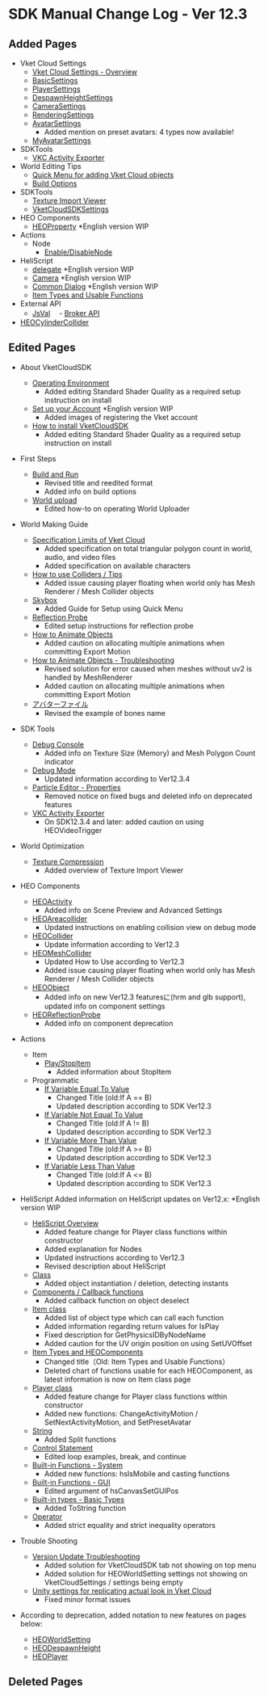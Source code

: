 # SDK Manual Change Log - Ver 12.3

## Added Pages

- Vket Cloud Settings
  - [Vket Cloud Settings - Overview](https://vrhikky.github.io/VketCloudSDK_Documents/12.3/en/VketCloudSettings/Overview.html)
  - [BasicSettings](https://vrhikky.github.io/VketCloudSDK_Documents/12.3/en/VketCloudSettings/BasicSettings.html)
  - [PlayerSettings](https://vrhikky.github.io/VketCloudSDK_Documents/12.3/en/VketCloudSettings/PlayerSettings.html)
  - [DespawnHeightSettings](https://vrhikky.github.io/VketCloudSDK_Documents/12.3/en/VketCloudSettings/DespawnHeightSettings.html)
  - [CameraSettings](https://vrhikky.github.io/VketCloudSDK_Documents/12.3/en/VketCloudSettings/CameraSettings.html)
  - [RenderingSettings](https://vrhikky.github.io/VketCloudSDK_Documents/12.3/en/VketCloudSettings/RenderingSettings.html)
  - [AvatarSettings](https://vrhikky.github.io/VketCloudSDK_Documents/12.3/en/VketCloudSettings/AvatarSettings.html)
    - Added mention on preset avatars: 4 types now available!
  - [MyAvatarSettings](https://vrhikky.github.io/VketCloudSDK_Documents/12.3/en/VketCloudSettings/MyAvatarSettings.html)
- SDKTools
  - [VKC Activity Exporter](https://vrhikky.github.io/VketCloudSDK_Documents/12.3/en/SDKTools/VKCActivityExporter.html)
- World Editing Tips
  - [Quick Menu for adding Vket Cloud objects](https://vrhikky.github.io/VketCloudSDK_Documents/12.3/en/WorldEditingTips/QuickMenu.html)
  - [Build Options](https://vrhikky.github.io/VketCloudSDK_Documents/12.3/en/WorldEditingTips/BuildOptions.html)
- SDKTools
  - [Texture Import Viewer](https://vrhikky.github.io/VketCloudSDK_Documents/12.3/en/SDKTools/TextureImportViewer.html)
  - [VketCloudSDKSettings](https://vrhikky.github.io/VketCloudSDK_Documents/12.3/en/SDKTools/VketCloudSDKSettings.html)
- HEO Components
  - [HEOProperty](https://vrhikky.github.io/VketCloudSDK_Documents/12.3/en/HEOComponents/HEOProperty.html) *English version WIP
- Actions
  - Node
    - [Enable/DisableNode](https://vrhikky.github.io/VketCloudSDK_Documents/12.3/en/Actions/Node/EnableDisableNode.html)
- HeliScript
  - [delegate](https://vrhikky.github.io/VketCloudSDK_Documents/12.3/en/hs/hs_delegate.html) *English version WIP
  - [Camera](https://vrhikky.github.io/VketCloudSDK_Documents/12.3/en/hs/hs_system_function_camera.html) *English version WIP
  - [Common Dialog](https://vrhikky.github.io/VketCloudSDK_Documents/12.3/en/hs/hs_system_function_commondialog.html) *English version WIP
  - [Item Types and Usable Functions](https://vrhikky.github.io/VketCloudSDK_Documents/12.3/en/hs/hs_item_types_functions.html)
- External API
  - [JsVal](https://vrhikky.github.io/VketCloudSDK_Documents/12.3/en/ExternalAPI/JsVal.html)
　- [Broker API](https://vrhikky.github.io/VketCloudSDK_Documents/12.3/en/ExternalAPI/BrokerAPI.html)
- [HEOCylinderCollider](https://vrhikky.github.io/VketCloudSDK_Documents/12.3/en/HEOComponents/HEOCylinderCollider.html)

## Edited Pages

- About VketCloudSDK
  - [Operating Environment](https://vrhikky.github.io/VketCloudSDK_Documents/12.3/en/AboutVketCloudSDK/OperatingEnvironment.html)
    - Added editing Standard Shader Quality as a required setup instruction on install
  - [Set up your Account](https://vrhikky.github.io/VketCloudSDK_Documents/12.3/en/AboutVketCloudSDK/SetupAccount.html) *English version WIP
    - Added images of registering the Vket account
  - [How to install VketCloudSDK](https://vrhikky.github.io/VketCloudSDK_Documents/12.3/AboutVketCloudSDK/SetupSDK_external.html)
    - Added editing Standard Shader Quality as a required setup instruction on install
- First Steps
  - [Build and Run](https://vrhikky.github.io/VketCloudSDK_Documents/12.3/en/FirstStep/BuildAndRun.html)
    - Revised title and reedited format
    - Added info on build options
  - [World upload](https://vrhikky.github.io/VketCloudSDK_Documents/12.3/en/FirstStep/WorldUpload.html)
    - Edited how-to on operating World Uploader
- World Making Guide
  - [Specification Limits of Vket Cloud](https://vrhikky.github.io/VketCloudSDK_Documents/12.3/en/WorldMakingGuide/UnityGuidelines.html)
    - Added specification on total triangular polygon count in world, audio, and video files
    - Added specification on available characters
  - [How to use Colliders / Tips](https://vrhikky.github.io/VketCloudSDK_Documents/12.3/WorldMakingGuide/Collider.html)
    - Added issue causing player floating when world only has Mesh Renderer / Mesh Collider objects
  - [Skybox](https://vrhikky.github.io/VketCloudSDK_Documents/12.3/en/WorldMakingGuide/Skybox.html)
    - Added Guide for Setup using Quick Menu
  - [Reflection Probe](https://vrhikky.github.io/VketCloudSDK_Documents/12.3/en/WorldMakingGuide/ReflectionProbe.html)
    - Edited setup instructions for reflection probe
  - [How to Animate Objects](https://vrhikky.github.io/VketCloudSDK_Documents/12.3/en/WorldMakingGuide/PropAnimation.html)
    - Added caution on allocating multiple animations when committing Export Motion
  - [How to Animate Objects - Troubleshooting](https://vrhikky.github.io/VketCloudSDK_Documents/12.3/en/WorldMakingGuide/PropAnimation_TroubleShooting.html)
    - Revised solution for error caused when meshes without uv2 is handled by MeshRenderer
    - Added caution on allocating multiple animations when committing Export Motion
  - [アバターファイル](https://vrhikky.github.io/VketCloudSDK_Documents/12.3/WorldMakingGuide/AvatarFile.html)
    - Revised the example of bones name
- SDK Tools
  - [Debug Console](https://vrhikky.github.io/VketCloudSDK_Documents/12.3/en/debugconsole/debugconsole.html)
    - Added info on Texture Size (Memory) and Mesh Polygon Count indicator
  - [Debug Mode](https://vrhikky.github.io/VketCloudSDK_Documents/12.3/en/WorldEditingTips/DebugMode.html)
    - Updated information according to Ver12.3.4
  - [Particle Editor - Properties](https://vrhikky.github.io/VketCloudSDK_Documents/12.3/en/particleeditor/pe_about_properties.html)
    - Removed notice on fixed bugs and deleted info on deprecated features
  - [VKC Activity Exporter](https://vrhikky.github.io/VketCloudSDK_Documents/12.3/en/SDKTools/VKCActivityExporter.html)
    - On SDK12.3.4 and later: added caution on using HEOVideoTrigger
- World Optimization
  - [Texture Compression](https://vrhikky.github.io/VketCloudSDK_Documents/12.3/en/WorldOptimization/TextureCompression.html)
    - Added overview of Texture Import Viewer
- HEO Components
  - [HEOActivity](https://vrhikky.github.io/VketCloudSDK_Documents/12.3/en/HEOComponents/HEOActivity.html)
    - Added info on Scene Preview and Advanced Settings
  - [HEOAreacollider](https://vrhikky.github.io/VketCloudSDK_Documents/12.3/en/HEOComponents/HEOAreacollider.html)
    - Updated instructions on enabling collision view on debug mode
  - [HEOCollider](https://vrhikky.github.io/VketCloudSDK_Documents/12.3/en/HEOComponents/HEOCollider.html)
    - Update information according to Ver12.3
  - [HEOMeshCollider](https://vrhikky.github.io/VketCloudSDK_Documents/12.3/en/HEOComponents/HEOMeshCollider.html)
    - Updated How to Use according to Ver12.3
    - Added issue causing player floating when world only has Mesh Renderer / Mesh Collider objects
  - [HEOObject](https://vrhikky.github.io/VketCloudSDK_Documents/12.3/en/HEOComponents/HEOObject.html)
    - Added info on new Ver12.3 featuresに(hrm and glb support), updated info on component settings
  - [HEOReflectionProbe](https://vrhikky.github.io/VketCloudSDK_Documents/12.3/en/HEOComponents/HEOReflectionProbe.html)
    - Added info on component deprecation
- Actions
  - Item
    - [Play/StopItem](https://vrhikky.github.io/VketCloudSDK_Documents/12.3/en/Actions/Item/PlayStopItem.html)
      - Added information about StopItem
  - Programmatic
    - [If Variable Equal To Value](https://vrhikky.github.io/VketCloudSDK_Documents/12.3/en/Actions/Programmatic/IfEqual.html)
      - Changed Title (old:If A == B)
      - Updated description according to SDK Ver12.3
    - [If Variable Not Equal To Value](https://vrhikky.github.io/VketCloudSDK_Documents/12.3/en/Actions/Programmatic/IfNotEqual.html)
      - Changed Title (old:If A != B)
      - Updated description according to SDK Ver12.3
    - [If Variable More Than Value](https://vrhikky.github.io/VketCloudSDK_Documents/12.3/en/Actions/Programmatic/IfMoreThan.html)
      - Changed Title (old:If A >= B)
      - Updated description according to SDK Ver12.3
    - [If Variable Less Than Value](https://vrhikky.github.io/VketCloudSDK_Documents/12.3/en/Actions/Programmatic/IfLessThan.html)
      - Changed Title (old:If A <= B)
      - Updated description according to SDK Ver12.3
- HeliScript
Added information on HeliScript updates on Ver12.x: *English version WIP
  - [HeliScript Overview](https://vrhikky.github.io/VketCloudSDK_Documents/12.3/en/hs/hs_overview.html)
    - Added feature change for Player class functions within constructor
    - Added explanation for Nodes
    - Updated instructions according to Ver12.3
    - Revised description about HeliScript
  - [Class](https://vrhikky.github.io/VketCloudSDK_Documents/12.3/en/hs/hs_class.html)
    - Added object instantiation / deletion, detecting instants
  - [Components / Callback functions](https://vrhikky.github.io/VketCloudSDK_Documents/12.3/en/hs/hs_component.html)
    - Added callback function on object deselect
  - [Item class](https://vrhikky.github.io/VketCloudSDK_Documents/12.3/en/hs/hs_class_item.html)
    - Added list of object type which can call each function
    - Added information regarding return values for IsPlay
    - Fixed description for GetPhysicsIDByNodeName
    - Added caution for the UV origin position on using SetUVOffset
  - [Item Types and HEOComponents](https://vrhikky.github.io/VketCloudSDK_Documents/12.3/en/hs/hs_item_types_functions.html)
    - Changed title（Old: Item Types and Usable Functions）
    - Deleted chart of functions usable for each HEOComponent, as latest information is now on Item class page
  - [Player class](https://vrhikky.github.io/VketCloudSDK_Documents/12.3/en/hs/hs_class_item.html)
    - Added feature change for Player class functions within constructor
    - Added new functions: ChangeActivityMotion / SetNextActivityMotion, and SetPresetAvatar
  - [String](https://vrhikky.github.io/VketCloudSDK_Documents/12.3/en/hs/hs_string.html)
    - Added Split functions
  - [Control Statement](https://vrhikky.github.io/VketCloudSDK_Documents/12.3/en/hs/hs_statement_control.html)
    - Edited loop examples, break, and continue
  - [Built-in Functions - System](https://vrhikky.github.io/VketCloudSDK_Documents/12.3/en/hs/hs_system_function.html)
    - Added new functions: hsIsMobile and casting functions
  - [Built-in Functions - GUI](https://vrhikky.github.io/VketCloudSDK_Documents/12.3/en/hs/hs_system_function_gui.html)
    - Edited argument of hsCanvasSetGUIPos
  - [Built-in types - Basic Types](https://vrhikky.github.io/VketCloudSDK_Documents/12.3/en/hs/hs_var.html)
    - Added ToString function
  - [Operator](https://vrhikky.github.io/VketCloudSDK_Documents/12.3/en/hs/hs_operator.html)
    - Added strict equality and strict inequality operators
- Trouble Shooting
  - [Version Update Troubleshooting](https://vrhikky.github.io/VketCloudSDK_Documents/12.3/en/troubleshooting/VersionUpdateTroubleshooting.html)
    - Added solution for VketCloudSDK tab not showing on top menu
    - Added solution for HEOWorldSetting settings not showing on VketCloudSettings / settings being empty
  - [Unity settings for replicating actual look in Vket Cloud](https://vrhikky.github.io/VketCloudSDK_Documents/12.3/en/heoexporter/he_align_unity_to_vketcloud.html)
    - Fixed minor format issues

- According to deprecation, added notation to new features on pages below:
  - [HEOWorldSetting](https://vrhikky.github.io/VketCloudSDK_Documents/12.3/en/HEOComponents/HEOWorldSetting.html)  
  - [HEODespawnHeight](https://vrhikky.github.io/VketCloudSDK_Documents/12.3/en/HEOComponents/HEODespawnHeight.html)  
  - [HEOPlayer](https://vrhikky.github.io/VketCloudSDK_Documents/12.3/en/HEOComponents/HEOPlayer.html)  

## Deleted Pages

